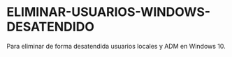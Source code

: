 # ELIMINAR-USUARIOS-WINDOWS-DESATENDIDO
Para eliminar de forma desatendida usuarios locales y ADM en Windows 10.
